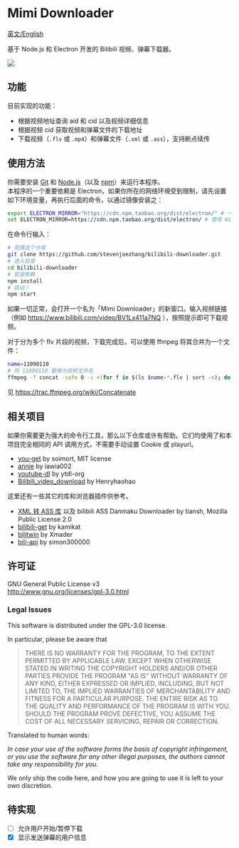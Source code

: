 # Mimi Downloader

[英文/English](README.EN.md)

基于 Node.js 和 Electron 开发的 Bilibili 视频、弹幕下载器。

![](screenshot.png)

## 功能

目前实现的功能：

- 根据视频地址查询 aid 和 cid 以及视频详细信息
- 根据视频 cid 获取视频和弹幕文件的下载地址
- 下载视频（`.flv` 或 `.mp4`）和弹幕文件（`.xml` 或 `.ass`），支持断点续传

## 使用方法

你需要安装 [Git](https://git-scm.com) 和 [Node.js](https://nodejs.org/en/download)（以及 [npm](http://npmjs.com)）来运行本程序。  
本程序的一个重要依赖是 Electron，如果你所在的网络环境受到限制，请先设置如下环境变量，再执行后面的命令，以通过镜像安装之：
```bash
export ELECTRON_MIRROR="https://cdn.npm.taobao.org/dist/electron/" # 一般的 *NIX 命令行
set ELECTRON_MIRROR=https://cdn.npm.taobao.org/dist/electron/ # 使用 Windows CMD 命令行
```

在命令行输入：
```bash
# 克隆这个仓库
git clone https://github.com/stevenjoezhang/bilibili-downloader.git
# 进入目录
cd bilibili-downloader
# 安装依赖
npm install
# 启动！
npm start
```
如果一切正常，会打开一个名为「Mimi Downloader」的新窗口。输入视频链接（例如 https://www.bilibili.com/video/BV1Lx411a7NQ ），按照提示即可下载视频。

对于分为多个 flv 片段的视频，下载完成后，可以使用 ffmpeg 将其合并为一个文件：
```bash
name=11090110
# 将 11090110 替换为视频文件名
ffmpeg -f concat -safe 0 -i <(for f in $(ls $name-*.flv | sort -n); do echo "file '$PWD/$f'"; done) -c copy $name.flv
```
见 https://trac.ffmpeg.org/wiki/Concatenate

## 相关项目

如果你需要更为强大的命令行工具，那么以下仓库或许有帮助。它们均使用了和本项目完全相同的 API 调用方式，不需要手动设置 Cookie 或 playurl。

- [you-get](https://github.com/soimort/you-get) by soimort, MIT license
- [annie](https://github.com/iawia002/annie) by iawia002
- [youtube-dl](https://github.com/ytdl-org/youtube-dl) by ytdl-org
- [Bilibili_video_download](https://github.com/Henryhaohao/Bilibili_video_download) by Henryhaohao

这里还有一些其它的库和浏览器插件供参考。

- [XML 转 ASS 库](https://github.com/tiansh/us-danmaku) 以及 bilibili ASS Danmaku Downloader by tiansh, Mozilla Public License 2.0
- [bilibili-get](https://github.com/kamikat/bilibili-get) by kamikat
- [bilitwin](https://github.com/Xmader/bilitwin) by Xmader
- [bili-api](https://github.com/simon300000/bili-api) by simon300000

## 许可证

GNU General Public License v3  
http://www.gnu.org/licenses/gpl-3.0.html

### Legal Issues

This software is distributed under the GPL-3.0 license.

In particular, please be aware that

> THERE IS NO WARRANTY FOR THE PROGRAM, TO THE EXTENT PERMITTED BY APPLICABLE LAW.  EXCEPT WHEN OTHERWISE STATED IN WRITING THE COPYRIGHT HOLDERS AND/OR OTHER PARTIES PROVIDE THE PROGRAM "AS IS" WITHOUT WARRANTY OF ANY KIND, EITHER EXPRESSED OR IMPLIED, INCLUDING, BUT NOT LIMITED TO, THE IMPLIED WARRANTIES OF MERCHANTABILITY AND FITNESS FOR A PARTICULAR PURPOSE.  THE ENTIRE RISK AS TO THE QUALITY AND PERFORMANCE OF THE PROGRAM IS WITH YOU.  SHOULD THE PROGRAM PROVE DEFECTIVE, YOU ASSUME THE COST OF ALL NECESSARY SERVICING, REPAIR OR CORRECTION.

Translated to human words:

*In case your use of the software forms the basis of copyright infringement, or you use the software for any other illegal purposes, the authors cannot take any responsibility for you.*

We only ship the code here, and how you are going to use it is left to your own discretion.

## 待实现

- [ ] 允许用户开始/暂停下载
- [x] 显示发送弹幕的用户信息
